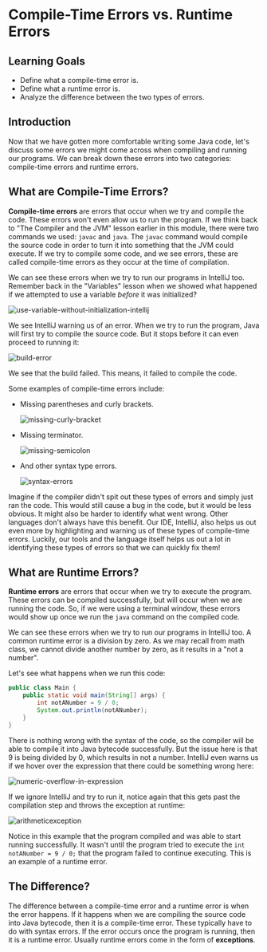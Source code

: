 # Compile-Time Errors vs. Runtime Errors

## Learning Goals

- Define what a compile-time error is.
- Define what a runtime error is.
- Analyze the difference between the two types of errors.

## Introduction

Now that we have gotten more comfortable writing some Java code, let's discuss
some errors we might come across when compiling and running our programs. We
can break down these errors into two categories: compile-time errors and runtime
errors.

## What are Compile-Time Errors?

**Compile-time errors** are errors that occur when we try and compile the code.
These errors won't even allow us to run the program. If we think back to "The
Compiler and the JVM" lesson earlier in this module, there were two commands we
used: `javac` and `java`. The `javac` command would compile the source code in
order to turn it into something that the JVM could execute. If we try to compile
some code, and we see errors, these are called compile-time errors as they occur
at the time of compilation.

We can see these errors when we try to run our programs in IntelliJ too.
Remember back in the "Variables" lesson when we showed what happened if we
attempted to use a variable _before_ it was initialized?

![use-variable-without-initialization-intellij](https://curriculum-content.s3.amazonaws.com/java-mod-1/variables/intellij-use-variable-without-initialization.png)

We see IntelliJ warning us of an error. When we try to run the program, Java
will first try to compile the source code. But it stops before it can even
proceed to running it:

![build-error](https://curriculum-content.s3.amazonaws.com/java-mod-1/errors/intellij-compile-time-error.png)

We see that the build failed. This means, it failed to compile the code.

Some examples of compile-time errors include:

- Missing parentheses and curly brackets.

  ![missing-curly-bracket](https://curriculum-content.s3.amazonaws.com/java-mod-1/errors/compile-time-error-missing-curly-bracket.png)

- Missing terminator.

  ![missing-semicolon](https://curriculum-content.s3.amazonaws.com/java-mod-1/errors/compile-time-error-missing-terminator.png)

- And other syntax type errors.

  ![syntax-errors](https://curriculum-content.s3.amazonaws.com/java-mod-1/errors/compile-time-error-syntax-errors.png)

Imagine if the compiler didn't spit out these types of errors and simply just
ran the code. This would still cause a bug in the code, but it would be less
obvious. It might also be harder to identify what went wrong. Other languages
don't always have this benefit. Our IDE, IntelliJ, also helps us out even more
by highlighting and warning us of these types of compile-time errors. Luckily,
our tools and the language itself helps us out a lot in identifying these types
of errors so that we can quickly fix them!

## What are Runtime Errors?

**Runtime errors** are errors that occur when we try to execute the program.
These errors can be compiled successfully, but will occur when we are running
the code. So, if we were using a terminal window, these errors would show up
once we run the `java` command on the compiled code.

We can see these errors when we try to run our programs in IntelliJ too. A
common runtime error is a division by zero. As we may recall from math class,
we cannot divide another number by zero, as it results in a "not a number".

Let's see what happens when we run this code:

```java
public class Main {
    public static void main(String[] args) {
        int notANumber = 9 / 0;
        System.out.println(notANumber);
    }
}
```

There is nothing wrong with the syntax of the code, so the compiler will be able
to compile it into Java bytecode successfully. But the issue here is that 9 is
being divided by 0, which results in not a number. IntelliJ even warns us if we
hover over the expression that there could be something wrong here:

![numeric-overflow-in-expression](https://curriculum-content.s3.amazonaws.com/java-mod-1/errors/intellij-warn-division-by-zero.png)

If we ignore IntelliJ and try to run it, notice again that this gets past the
compilation step and throws the exception at runtime:

![arithmeticexception](https://curriculum-content.s3.amazonaws.com/java-mod-1/errors/runtime-error-divide-by-zero.png)

Notice in this example that the program compiled and was able to start running
successfully. It wasn't until the program tried to execute the
`int notANumber = 9 / 0;` that the program failed to continue executing. This is
an example of a runtime error.

## The Difference?

The difference between a compile-time error and a runtime error is when the
error happens. If it happens when we are compiling the source code into Java
bytecode, then it is a compile-time error. These typically have to do with
syntax errors. If the error occurs once the program is running, then it is a
runtime error. Usually runtime errors come in the form of **exceptions**.
